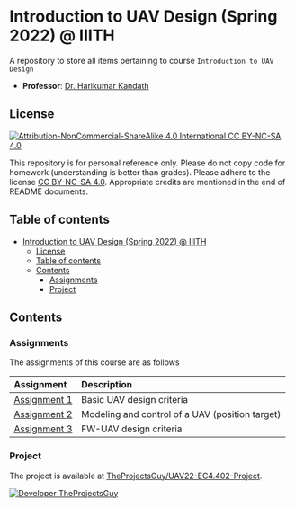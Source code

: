 # Introduction to UAV Design (Spring 2022) @ IIITH

A repository to store all items pertaining to course `Introduction to UAV Design`

- **Professor**: [Dr. Harikumar Kandath](https://www.iiit.ac.in/people/faculty/Harikumar/)

## License

[![Attribution-NonCommercial-ShareAlike 4.0 International CC BY-NC-SA 4.0](https://mirrors.creativecommons.org/presskit/buttons/88x31/svg/by-nc-sa.svg)](https://creativecommons.org/licenses/by-nc-sa/4.0/)

This repository is for personal reference only. Please do not copy code for homework (understanding is better than grades). Please adhere to the license [CC BY-NC-SA 4.0](https://creativecommons.org/licenses/by-nc-sa/4.0/legalcode). Appropriate credits are mentioned in the end of README documents.

## Table of contents

- [Introduction to UAV Design (Spring 2022) @ IIITH](#introduction-to-uav-design-spring-2022--iiith)
    - [License](#license)
    - [Table of contents](#table-of-contents)
    - [Contents](#contents)
        - [Assignments](#assignments)
        - [Project](#project)

## Contents

### Assignments

The assignments of this course are as follows

| Assignment | Description |
| :----- | :------ |
| [Assignment 1](Assignments/Assignment%201/README.md) | Basic UAV design criteria |
| [Assignment 2](./Assignments/Assignment%202/README.md) | Modeling and control of a UAV (position target) |
| [Assignment 3](./Assignments/Assignment%203/README.md) | FW-UAV design criteria |

### Project

The project is available at [TheProjectsGuy/UAV22-EC4.402-Project](https://github.com/TheProjectsGuy/UAV22-EC4.402-Project).

[![Developer TheProjectsGuy][dev-shield]][dev-profile-link]

[dev-shield]: https://img.shields.io/badge/Developer-TheProjectsGuy-blue
[dev-profile-link]: https://github.com/TheProjectsGuy
